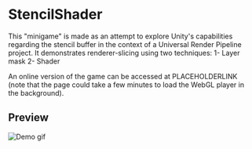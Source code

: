 # StencilShader
This "minigame" is made as an attempt to explore Unity's capabilities regarding the stencil buffer in the context of a Universal Render Pipeline project. It demonstrates renderer-slicing using two techniques:
1- Layer mask
2- Shader

An online version of the game can be accessed at PLACEHOLDERLINK
(note that the page could take a few minutes to load the WebGL player in the background).

## Preview
![Demo gif](PLACEHOLDERGIFADRESS)
